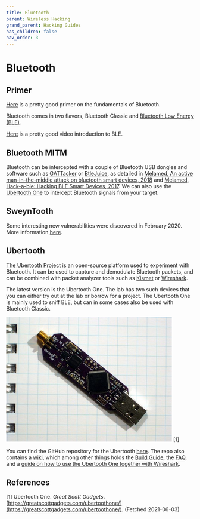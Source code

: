 ```yaml
---
title: Bluetooth
parent: Wireless Hacking
grand_parent: Hacking Guides
has_children: false
nav_order: 3
---
```


# Bluetooth

## Primer
[Here](https://www.youtube.com/watch?v=eZGixQzBo7Y&list=PLYj4Cw17Aw7ypuXt7mDFWAyy6P661TD48) is a pretty good primer on the fundamentals of Bluetooth.

Bluetooth comes in two flavors, Bluetooth Classic and [Bluetooth Low Energy (BLE)](/pages/guides/radio/ble.html).

[Here](https://www.youtube.com/channel/UCLcFjjeNcUorRySbA8YTV0g/playlists) is a pretty good video introduction to BLE.

## Bluetooth MITM
Bluetooth can be intercepted with a couple of Bluetooth USB dongles and software such as [GATTacker](https://github.com/securing/gattacker) or [BtleJuice](https://github.com/DigitalSecurity/btlejuice), as detailed in [Melamed, An active man-in-the-middle attack on bluetooth smart devices, 2018](https://www.researchgate.net/publication/322999675_An_active_man-in-the-middle_attack_on_bluetooth_smart_devices) and [Melamed, Hack-a-ble: Hacking BLE Smart Devices, 2017](https://youtu.be/5xJ_xeNJ3WU).
We can also use the [Ubertooth One](/pages/guides/Wireless/bluetooth.html#ubertooth) to intercept Bluetooth signals from your target.

## SweynTooth
Some interesting new vulnerabilities were discovered in February 2020. More information [here](https://asset-group.github.io/disclosures/sweyntooth/).

## Ubertooth
[The Ubertooth Project](http://ubertooth.sourceforge.net/) is an open-source platform used to experiment with Bluetooth. It can be used to capture and demodulate Bluetooth packets, and can be combined with packet analyzer tools such as [Kismet](https://www.kismetwireless.net/) or [Wireshark](https://www.wireshark.org/).

The latest version is the Ubertooth One. The lab has two such devices that you can either try out at the lab or borrow for a project.
The Ubertooth One is mainly used to sniff BLE, but can in some cases also be used with Bluetooth Classic.

![Ubertooth One](../images/ubertooth-one.jpeg)
[1]

You can find the GitHub repository for the Ubertooth [here](https://github.com/greatscottgadgets/ubertooth). The repo also contains a [wiki](https://github.com/greatscottgadgets/ubertooth/wiki), which among other things holds the [Build Guide](https://github.com/greatscottgadgets/ubertooth/wiki/Build-Guide), the [FAQ](https://github.com/greatscottgadgets/ubertooth/wiki/FAQ), and a [guide on how to use the Ubertooth One together with Wireshark](https://github.com/greatscottgadgets/ubertooth/wiki/Capturing-BLE-in-Wireshark).

## References
[1] Ubertooth One. *Great Scott Gadgets*. [https://greatscottgadgets.com/ubertoothone/](https://greatscottgadgets.com/ubertoothone/). (Fetched 2021-06-03)<br>